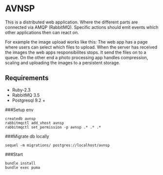 AVNSP
=========
This is a distributed web application. Where the different parts are connected via AMQP (RabbitMQ).
Specific actions should emit events which other applications then can react on.

For example the image upload works like this:
The web app has a page where users can select which files to upload.
When the server has received the images the web apps responsibilites stops. It send the files on to a queue.
On the other end a photo processing app handles compression, scaling and uploading the images to a persistent storage.

Requirements
------------
* Ruby-2.3
* RabbitMQ 3.5
* Postgresql 9.2 +

###Setup env
```
createdb avnsp
rabbitmqctl add_vhost avnsp
rabbitmqctl set_permission -p avnsp .* .* .*
```
###Migrate db locally
```
sequel -m migrations/ postgres://localhost/avnsp
```
###Start
```
bundle install
bundle exec puma
```
